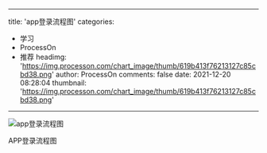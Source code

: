 
---
title: 'app登录流程图'
categories: 
 - 学习
 - ProcessOn
 - 推荐
headimg: 'https://img.processon.com/chart_image/thumb/619b413f76213127c85cbd38.png'
author: ProcessOn
comments: false
date: 2021-12-20 08:28:04
thumbnail: 'https://img.processon.com/chart_image/thumb/619b413f76213127c85cbd38.png'
---

<div>   
<img class="thumb" alt="app登录流程图" src="https://img.processon.com/chart_image/thumb/619b413f76213127c85cbd38.png" referrerpolicy="no-referrer">
<p>APP登录流程图</p>  
</div>
            